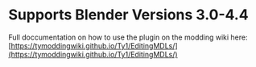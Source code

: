 # Supports Blender Versions 3.0-4.4

Full doccumentation on how to use the plugin on the modding wiki here: [https://tymoddingwiki.github.io/Ty1/EditingMDLs/](https://tymoddingwiki.github.io/Ty1/EditingMDLs/)
